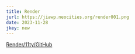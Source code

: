 ```yaml
---
title: Render
jurl: https://jiawp.neocities.org/render001.png
date: 2023-11-28
jkey: new
---
```

[Render/11ty/GitHub](https://render-p806.onrender.com/)
